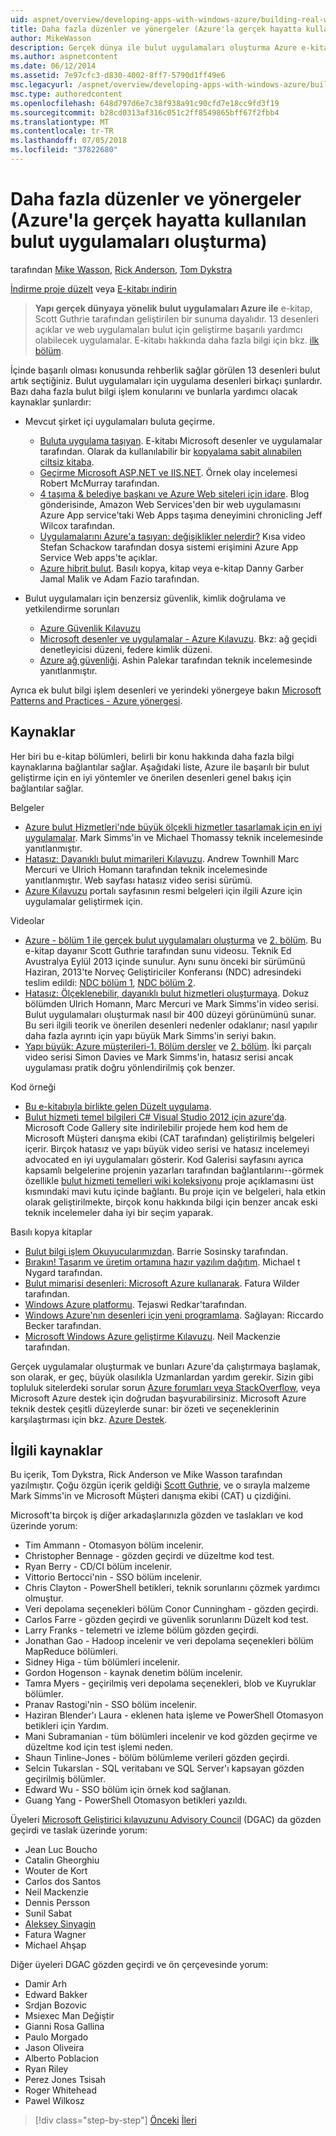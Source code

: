 ```yaml
---
uid: aspnet/overview/developing-apps-with-windows-azure/building-real-world-cloud-apps-with-windows-azure/more-patterns-and-guidance
title: Daha fazla düzenler ve yönergeler (Azure'la gerçek hayatta kullanılan bulut uygulamaları oluşturma) | Microsoft Docs
author: MikeWasson
description: Gerçek dünya ile bulut uygulamaları oluşturma Azure e-kitap Scott Guthrie tarafından geliştirilen bir sunuma dayalıdır. Bu, 13 desenler ve kendisi için uygulamalar açıklanmaktadır...
ms.author: aspnetcontent
ms.date: 06/12/2014
ms.assetid: 7e97cfc3-d830-4002-8ff7-5790d1ff49e6
msc.legacyurl: /aspnet/overview/developing-apps-with-windows-azure/building-real-world-cloud-apps-with-windows-azure/more-patterns-and-guidance
msc.type: authoredcontent
ms.openlocfilehash: 648d797d6e7c38f938a91c90cfd7e18cc9fd3f19
ms.sourcegitcommit: b28cd0313af316c051c2ff8549865bff67f2fbb4
ms.translationtype: MT
ms.contentlocale: tr-TR
ms.lasthandoff: 07/05/2018
ms.locfileid: "37822680"
---
```

<a name="more-patterns-and-guidance-building-real-world-cloud-apps-with-azure"></a>Daha fazla düzenler ve yönergeler (Azure'la gerçek hayatta kullanılan bulut uygulamaları oluşturma)
====================
tarafından [Mike Wasson](https://github.com/MikeWasson), [Rick Anderson](https://github.com/Rick-Anderson), [Tom Dykstra](https://github.com/tdykstra)

[İndirme proje düzelt](http://code.msdn.microsoft.com/Fix-It-app-for-Building-cdd80df4) veya [E-kitabı indirin](http://blogs.msdn.com/b/microsoft_press/archive/2014/07/23/free-ebook-building-cloud-apps-with-microsoft-azure.aspx)

> **Yapı gerçek dünyaya yönelik bulut uygulamaları Azure ile** e-kitap, Scott Guthrie tarafından geliştirilen bir sunuma dayalıdır. 13 desenleri açıklar ve web uygulamaları bulut için geliştirme başarılı yardımcı olabilecek uygulamalar. E-kitabı hakkında daha fazla bilgi için bkz. [ilk bölüm](introduction.md).


İçinde başarılı olması konusunda rehberlik sağlar görülen 13 desenleri bulut artık seçtiğiniz. Bulut uygulamaları için uygulama desenleri birkaçı şunlardır. Bazı daha fazla bulut bilgi işlem konularını ve bunlarla yardımcı olacak kaynaklar şunlardır:

- Mevcut şirket içi uygulamaları buluta geçirme. 

    - [Buluta uygulama taşıyan](https://msdn.microsoft.com/library/ff728592.aspx). E-kitabı Microsoft desenler ve uygulamalar tarafından. Olarak da kullanılabilir bir [kopyalama sabit alınabilen ciltsiz kitaba](https://www.amazon.com/dp/1621140202).
    - [Geçirme Microsoft ASP.NET ve IIS.NET](https://go.microsoft.com/fwlink/?LinkId=400656). Örnek olay incelemesi Robert McMurray tarafından.
    - [4 taşıma &amp; belediye başkanı ve Azure Web siteleri için idare](http://www.jeff.wilcox.name/2013/04/4thandmayor-azure-websites/). Blog gönderisinde, Amazon Web Services'den bir web uygulamasını Azure App service'taki Web Apps taşıma deneyimini chronicling Jeff Wilcox tarafından.
    - [Uygulamalarını Azure'a taşıyan: değişiklikler nelerdir?](https://azure.microsoft.com/documentation/videos/web-sites-internals-and-the-file-system/) Kısa video Stefan Schackow tarafından dosya sistemi erişimini Azure App Service Web apps'te açıklar.
    - [Azure hibrit bulut](https://www.amazon.com/dp/B00EOP4UQW). Basılı kopya, kitap veya e-kitap Danny Garber Jamal Malik ve Adam Fazio tarafından.
- Bulut uygulamaları için benzersiz güvenlik, kimlik doğrulama ve yetkilendirme sorunları

    - [Azure Güvenlik Kılavuzu](https://azure.microsoft.com/blog/2014/02/10/best-practices-windows-azure-websites-waws/)
    - [Microsoft desenler ve uygulamalar - Azure Kılavuzu](https://msdn.microsoft.com/library/dn568099.aspx). Bkz: ağ geçidi denetleyicisi düzeni, federe kimlik düzeni.
    - [Azure ağ güvenliği](https://download.microsoft.com/download/4/3/9/43902EC9-410E-4875-8800-0788BE146A3D/Windows%20Azure%20Network%20Security%20Whitepaper%20-%20FINAL.docx). Ashin Palekar tarafından teknik incelemesinde yanıtlanmıştır.

Ayrıca ek bulut bilgi işlem desenleri ve yerindeki yönergeye bakın [Microsoft Patterns and Practices - Azure yönergesi](https://msdn.microsoft.com/library/dn568099.aspx).

<a id="resources"></a>
## <a name="resources"></a>Kaynaklar

Her biri bu e-kitap bölümleri, belirli bir konu hakkında daha fazla bilgi kaynaklarına bağlantılar sağlar. Aşağıdaki liste, Azure ile başarılı bir bulut geliştirme için en iyi yöntemler ve önerilen desenleri genel bakış için bağlantılar sağlar.

Belgeler

- [Azure bulut Hizmetleri'nde büyük ölçekli hizmetler tasarlamak için en iyi uygulamalar](https://msdn.microsoft.com/library/windowsazure/jj717232.aspx). Mark Simms'in ve Michael Thomassy teknik incelemesinde yanıtlanmıştır.
- [Hatasız: Dayanıklı bulut mimarileri Kılavuzu](https://msdn.microsoft.com/library/windowsazure/jj853352.aspx). Andrew Townhill Marc Mercuri ve Ulrich Homann tarafından teknik incelemesinde yanıtlanmıştır. Web sayfası hatasız video serisi sürümü.
- [Azure Kılavuzu](https://azure.microsoft.com/develop/net/guidance/) portalı sayfasının resmi belgeleri için ilgili Azure için uygulamalar geliştirmek için.

Videolar

- [Azure - bölüm 1 ile gerçek bulut uygulamaları oluşturma](https://channel9.msdn.com/Events/TechEd/Australia/2013/AZR324) ve [2. bölüm](https://channel9.msdn.com/Events/TechEd/Australia/2013/AZR325). Bu e-kitap dayanır Scott Guthrie tarafından sunu videosu. Teknik Ed Avustralya Eylül 2013 içinde sunulur. Aynı sunu önceki bir sürümünü Haziran, 2013'te Norveç Geliştiriciler Konferansı (NDC) adresindeki teslim edildi: [NDC bölüm 1](http://vimeo.com/68215538), [NDC bölüm 2](http://vimeo.com/68215602).
- [Hatasız: Ölçeklenebilir, dayanıklı bulut hizmetleri oluşturmaya](https://channel9.msdn.com/Series/FailSafe). Dokuz bölümden Ulrich Homann, Marc Mercuri ve Mark Simms'in video serisi. Bulut uygulamaları oluşturmak nasıl bir 400 düzeyi görünümünü sunar. Bu seri ilgili teorik ve önerilen desenleri nedenler odaklanır; nasıl yapılır daha fazla ayrıntı için yapı büyük Mark Simms'in seriyi bakın.
- [Yapı büyük: Azure müşterileri-1. Bölüm dersler](https://channel9.msdn.com/Events/Build/2012/3-029) ve [2. bölüm](https://channel9.msdn.com/Events/Build/2012/3-030). İki parçalı video serisi Simon Davies ve Mark Simms'in, hatasız serisi ancak uygulaması pratik doğru yönlendirilmiş çok benzer.

Kod örneği

- [Bu e-kitabıyla birlikte gelen Düzelt uygulama](https://code.msdn.microsoft.com/Fix-It-app-for-Building-cdd80df4?cdn_id=2013-12-03-002).
- [Bulut hizmeti temel bilgileri C# Visual Studio 2012 için azure'da](http://aka.ms/csf). Microsoft Code Gallery site indirilebilir projede hem kod hem de Microsoft Müşteri danışma ekibi (CAT tarafından) geliştirilmiş belgeleri içerir. Birçok hatasız ve yapı büyük video serisi ve hatasız incelemeyi advocated en iyi uygulamaları gösterir. Kod Galerisi sayfasını ayrıca kapsamlı belgelerine projenin yazarları tarafından bağlantılarını--görmek özellikle [bulut hizmeti temelleri wiki koleksiyonu](https://social.technet.microsoft.com/wiki/contents/articles/17987.cloud-service-fundamentals.aspx) proje açıklamasını üst kısmındaki mavi kutu içinde bağlantı. Bu proje için ve belgeleri, hala etkin olarak geliştirilmekte, birçok konu hakkında bilgi için benzer ancak eski teknik incelemeler daha iyi bir seçim yaparak.

Basılı kopya kitaplar

- [Bulut bilgi işlem Okuyucularımızdan](https://www.amazon.com/dp/0470903562). Barrie Sosinsky tarafından.
- [Bırakın! Tasarım ve üretim ortamına hazır yazılım dağıtım](https://www.amazon.com/Release-It-Production-Ready-Pragmatic-Programmers/dp/0978739213). Michael t Nygard tarafından.
- [Bulut mimarisi desenleri: Microsoft Azure kullanarak](http://shop.oreilly.com/product/0636920023777.do). Fatura Wilder tarafından.
- [Windows Azure platformu](https://www.amazon.com/dp/1430235632). Tejaswi Redkar'tarafından.
- [Windows Azure'nın desenleri için yeni programlama](https://www.amazon.com/dp/1849685606). Sağlayan: Riccardo Becker tarafından.
- [Microsoft Windows Azure geliştirme Kılavuzu](https://www.amazon.com/dp/1849682224). Neil Mackenzie tarafından.

Gerçek uygulamalar oluşturmak ve bunları Azure'da çalıştırmaya başlamak, son olarak, er geç, büyük olasılıkla Uzmanlardan yardım gerekir. Sizin gibi topluluk sitelerdeki sorular sorun [Azure forumları veya StackOverflow](https://azure.microsoft.com/support/forums/), veya Microsoft Azure destek için doğrudan başvurabilirsiniz. Microsoft Azure teknik destek çeşitli düzeylerde sunar: bir özeti ve seçeneklerinin karşılaştırması için bkz. [Azure Destek](https://azure.microsoft.com/support/plans/).

<a id="acknowledgments"></a>
## <a name="acknowledgments"></a>İlgili kaynaklar

Bu içerik, Tom Dykstra, Rick Anderson ve Mike Wasson tarafından yazılmıştır. Çoğu özgün içerik geldiği [Scott Guthrie](https://weblogs.asp.net/scottgu/), ve o sırayla malzeme Mark Simms'in ve Microsoft Müşteri danışma ekibi (CAT) u çizdiğini.

Microsoft'ta birçok iş diğer arkadaşlarınızla gözden ve taslakları ve kod üzerinde yorum:

- Tim Ammann - Otomasyon bölüm incelenir.
- Christopher Bennage - gözden geçirdi ve düzeltme kod test.
- Ryan Berry - CD/CI bölüm incelenir.
- Vittorio Bertocci'nin - SSO bölüm incelenir.
- Chris Clayton - PowerShell betikleri, teknik sorunlarını çözmek yardımcı olmuştur.
- Veri depolama seçenekleri bölüm Conor Cunningham - gözden geçirdi.
- Carlos Farre - gözden geçirdi ve güvenlik sorunlarını Düzelt kod test.
- Larry Franks - telemetri ve izleme bölüm gözden geçirdi.
- Jonathan Gao - Hadoop incelenir ve veri depolama seçenekleri bölüm MapReduce bölümleri.
- Sidney Higa - tüm bölümleri incelenir.
- Gordon Hogenson - kaynak denetim bölüm incelenir.
- Tamra Myers - geçirilmiş veri depolama seçenekleri, blob ve Kuyruklar bölümler.
- Pranav Rastogi'nin - SSO bölüm incelenir.
- Haziran Blender'ı Laura - eklenen hata işleme ve PowerShell Otomasyon betikleri için Yardım.
- Mani Subramanian - tüm bölümleri incelenir ve kod gözden geçirme ve düzeltme kod için test işlemi neden.
- Shaun Tinline-Jones - bölüm bölümleme verileri gözden geçirdi.
- Selcin Tukarslan - SQL veritabanı ve SQL Server'ı kapsayan gözden geçirilmiş bölümler.
- Edward Wu - SSO bölüm için örnek kod sağlanan.
- Guang Yang - PowerShell Otomasyon betikleri yazıldı.

Üyeleri [Microsoft Geliştirici kılavuzunu Advisory Council](http://aka.ms/DGAC) (DGAC) da gözden geçirdi ve taslak üzerinde yorum:

- Jean Luc Boucho
- Catalin Gheorghiu
- Wouter de Kort
- Carlos dos Santos
- Neil Mackenzie
- Dennis Persson
- Sunil Sabat
- [Aleksey Sinyagin](http://www.linkedin.com/in/sinyagin)
- Fatura Wagner
- Michael Ahşap

Diğer üyeleri DGAC gözden geçirdi ve ön çerçevesinde yorum:

- Damir Arh
- Edward Bakker
- Srdjan Bozovic
- Msiexec Man Değiştir
- Gianni Rosa Gallina
- Paulo Morgado
- Jason Oliveira
- Alberto Poblacion
- Ryan Riley
- Perez Jones Tsisah
- Roger Whitehead
- Pawel Wilkosz

> [!div class="step-by-step"]
> [Önceki](queue-centric-work-pattern.md)
> [İleri](the-fix-it-sample-application.md)
